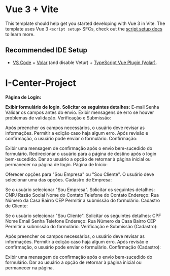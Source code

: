 # Vue 3 + Vite

This template should help get you started developing with Vue 3 in Vite. The template uses Vue 3 `<script setup>` SFCs, check out the [script setup docs](https://v3.vuejs.org/api/sfc-script-setup.html#sfc-script-setup) to learn more.

## Recommended IDE Setup

- [VS Code](https://code.visualstudio.com/) + [Volar](https://marketplace.visualstudio.com/items?itemName=Vue.volar) (and disable Vetur) + [TypeScript Vue Plugin (Volar)](https://marketplace.visualstudio.com/items?itemName=Vue.vscode-typescript-vue-plugin).
# I-Center-Project

**Página de Login:**

__Exibir formulário de login.__
__Solicitar os seguintes detalhes:__
E-mail
Senha
Validar os campos antes do envio.
Exibir mensagens de erro se houver problemas de validação.
Verificação e Submissão:

Após preencher os campos necessários, o usuário deve revisar as informações.
Permitir a edição caso haja algum erro.
Após revisão e confirmação, o usuário pode enviar o formulário.
Confirmação:

Exibir uma mensagem de confirmação após o envio bem-sucedido do formulário.
Redirecionar o usuário para a página de destino após o login bem-sucedido.
Dar ao usuário a opção de retornar à página inicial ou permanecer na página de login.
Página de Início:

Oferecer opções para "Sou Empresa" ou "Sou Cliente".
O usuário deve selecionar uma das opções.
Cadastro de Empresa:

Se o usuário selecionar "Sou Empresa".
Solicitar os seguintes detalhes:
CNPJ
Razão Social
Nome do Contato
Telefone do Contato
Endereço:
Rua
Número da Casa
Bairro
CEP
Permitir a submissão do formulário.
Cadastro de Cliente:

Se o usuário selecionar "Sou Cliente".
Solicitar os seguintes detalhes:
CPF
Nome
Email
Senha
Telefone
Endereço:
Rua
Número da Casa
Bairro
CEP
Permitir a submissão do formulário.
Verificação e Submissão (Cadastro):

Após preencher os campos necessários, o usuário deve revisar as informações.
Permitir a edição caso haja algum erro.
Após revisão e confirmação, o usuário pode enviar o formulário.
Confirmação (Cadastro):

Exibir uma mensagem de confirmação após o envio bem-sucedido do formulário.
Dar ao usuário a opção de retornar à página inicial ou permanecer na página.
